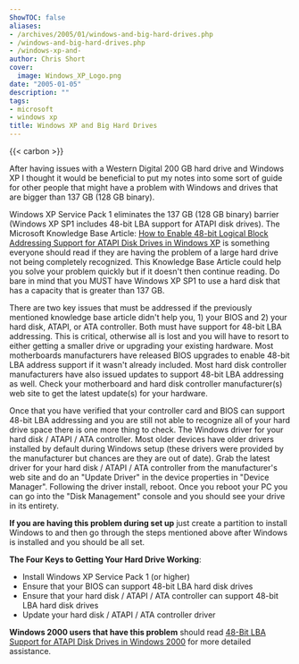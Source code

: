 ```yaml
---
ShowTOC: false
aliases:
- /archives/2005/01/windows-and-big-hard-drives.php
- /windows-and-big-hard-drives.php
- /windows-xp-and-
author: Chris Short
cover:
  image: Windows_XP_Logo.png
date: "2005-01-05"
description: ""
tags:
- microsoft
- windows xp
title: Windows XP and Big Hard Drives
---
```


{{< carbon >}}

After having issues with a Western Digital 200 GB hard drive and Windows XP I thought it would be beneficial to put my notes into some sort of guide for other people that might have a problem with Windows and drives that are bigger than 137 GB (128 GB binary).

Windows XP Service Pack 1 eliminates the 137 GB (128 GB binary) barrier (Windows XP SP1 includes 48-bit LBA support for ATAPI disk drives). The Microsoft Knowledge Base Article: [How to Enable 48-bit Logical Block Addressing Support for ATAPI Disk Drives in Windows XP](https://web.archive.org/web/20151010042052/https://support.microsoft.com/en-us/kb/303013) is something everyone should read if they are having the problem of a large hard drive not being completely recognized. This Knowledge Base Article could help you solve your problem quickly but if it doesn't then continue reading. Do bare in mind that you MUST have Windows XP SP1 to use a hard disk that has a capacity that is greater than 137 GB.

There are two key issues that must be addressed if the previously mentioned knowledge base article didn't help you, 1) your BIOS and 2) your hard disk, ATAPI, or ATA controller. Both must have support for 48-bit LBA addressing. This is critical, otherwise all is lost and you will have to resort to either getting a smaller drive or upgrading your existing hardware. Most motherboards manufacturers have released BIOS upgrades to enable 48-bit LBA address support if it wasn't already included. Most hard disk controller manufacturers have also issued updates to support 48-bit LBA addressing as well. Check your motherboard and hard disk controller manufacturer(s) web site to get the latest update(s) for your hardware.

Once that you have verified that your controller card and BIOS can support 48-bit LBA addressing and you are still not able to recognize all of your hard drive space there is one more thing to check. The Windows driver for your hard disk / ATAPI / ATA controller. Most older devices have older drivers installed by default during Windows setup (these drivers were provided by the manufacturer but chances are they are out of date). Grab the latest driver for your hard disk / ATAPI / ATA controller from the manufacturer's web site and do an "Update Driver" in the device properties in "Device Manager". Following the driver install, reboot. Once you reboot your PC you can go into the "Disk Management" console and you should see your drive in its entirety.

**If you are having this problem during set up** just create a partition to install Windows to and then go through the steps mentioned above after Windows is installed and you should be all set.

**The Four Keys to Getting Your Hard Drive Working**:

* Install Windows XP Service Pack 1 (or higher)
* Ensure that your BIOS can support 48-bit LBA hard disk drives
* Ensure that your hard disk / ATAPI / ATA controller can support 48-bit LBA hard disk drives
* Update your hard disk / ATAPI / ATA controller driver

**Windows 2000 users that have this problem** should read [48-Bit LBA Support for ATAPI Disk Drives in Windows 2000](https://web.archive.org/web/20150811090156/https://support.microsoft.com/en-us/kb/305098) for more detailed assistance.

